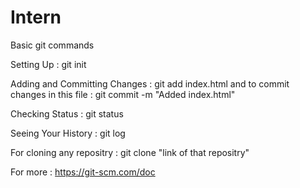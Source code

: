 # Intern

Basic git commands

Setting Up : git init

Adding and Committing Changes : git add index.html and to commit changes in this file : git commit -m "Added index.html"

Checking Status : git status

Seeing Your History : git log

For cloning any repositry : git clone "link of that repositry"

For more : https://git-scm.com/doc
